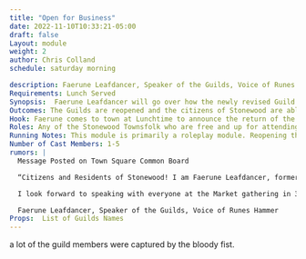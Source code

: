 ```yaml
---
title: "Open for Business"
date: 2022-11-10T10:33:21-05:00
draft: false
Layout: module
weight: 2
author: Chris Colland
schedule: saturday morning

description: Faerune Leafdancer, Speaker of the Guilds, Voice of Runes Hammer has come to town to announce the reopening of the Guilds of Stonewood! In addition, there have been some additional guilds open to increase trade and prosperity across Stonewood and the greater Elysia during these trying times.
Requirements: Lunch Served
Synopsis:  Faerune Leafdancer will go over how the newly revised Guild structure will work in Stonewood. All names will be read of the new and existing guildmaster of Stonewood, new guilds established, and a huge thank you to the Adventurers for bolstering the spirits of the citizens to spring those who were willing to fight to action in aiding Balor and Magnus to recover the missing Guildmasters. Also the Mausoleum of Fallen Heroes is to be opened as a training ground filled with foes from Stonewood past battles, rumor is a great treasure awaits those who can conquer the final level in one attempt.
Outcomes: The Guilds are reopened and the citizens of Stonewood are able to financial recover from the attacks of the Bloody Fist. Also the Adventurers will be able to access Guild supplies and workshops now
Hook: Faerune comes to town at Lunchtime to announce the return of the Guilds and gathers all in attendance
Roles: Any of the Stonewood Townsfolk who are free and up for attending
Running Notes: This module is primarily a roleplay module. Reopening the Guilds allows the players to interact with them and production to be sold/traded for/requested/scrolls to be rented in Stonewood since this will be a major city in the plotline for years to come in Woodhaven. New guilds have been added to Stonewood to expand them as a trade city and line them up with Elysia more to make it more uniform when the Elysia wide guild system and guild passes come around allowing workshop access. Some of the local NPC guilds will remain NPC ran and controlled but the new and expanded guilds can change over time
Number of Cast Members: 1-5
rumors: |
  Message Posted on Town Square Common Board

  “Citizens and Residents of Stonewood! I am Faerune Leafdancer, formerly of the Stonewood military in my younger days and some of you may know me from my work locally with trade and mercantile. I would like to announce that all Guildmasters that the Bloody Fist had taken from Stonewood have been safely recovered, healed to full health, checked for enslavements, and had their spirits examined to make sure they can return to their duties. In brief, the Guilds of Stonewood will be fully reopened at Noon of this Markets gathering! I will be present to read the list of Guildmasters of the previously established guilds and the newly formed guilds so that we may expand our business ventures as proud Stonewood Dwarves!”

  I look forward to speaking with everyone at the Market gathering in 3 weeks,

  Faerune Leafdancer, Speaker of the Guilds, Voice of Runes Hammer 
Props:  List of Guilds Names
---
```




a lot of the guild members were captured by the bloody fist. 



 

 

